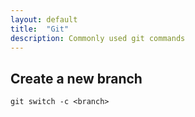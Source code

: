 ```yaml
---
layout: default
title:  "Git"
description: Commonly used git commands
---
```


## Create a new branch

```
git switch -c <branch>
```
